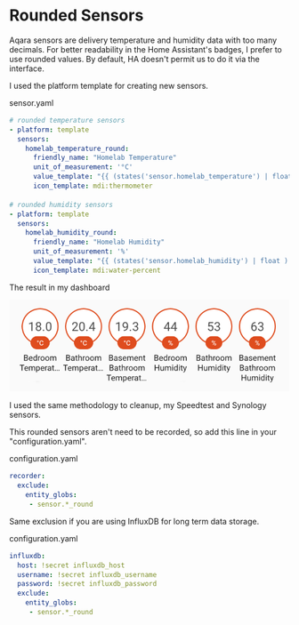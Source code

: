 # Rounded Sensors

Aqara sensors are delivery temperature and humidity data with too many decimals. For better readability in the Home Assistant's badges, I prefer to use rounded values. By default, HA doesn't permit us to do it via the interface.

I used the platform template for creating new sensors.

sensor.yaml
```yml
# rounded temperature sensors
- platform: template
  sensors:
    homelab_temperature_round:
      friendly_name: "Homelab Temperature"
      unit_of_measurement: '°C'
      value_template: "{{ (states('sensor.homelab_temperature') | float ) | round(1) }}"
      icon_template: mdi:thermometer

# rounded humidity sensors
- platform: template
  sensors:
    homelab_humidity_round:
      friendly_name: "Homelab Humidity"
      unit_of_measurement: '%'
      value_template: "{{ (states('sensor.homelab_humidity') | float ) | round(0) }}"
      icon_template: mdi:water-percent      

```

The result in my dashboard

![Rounded Sensors Dashboard](roundedSensors.png)

I used the same methodology to cleanup, my Speedtest and Synology sensors.

This rounded sensors aren't need to be recorded, so add this line in your "configuration.yaml".

configuration.yaml
```yml
recorder:
  exclude:
    entity_globs:
     - sensor.*_round
```


Same exclusion if you are using InfluxDB for long term data storage.

configuration.yaml
```yml
influxdb:
  host: !secret influxdb_host
  username: !secret influxdb_username
  password: !secret influxdb_password
  exclude:
    entity_globs:
     - sensor.*_round
```
